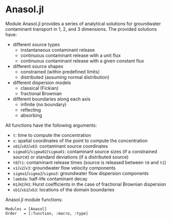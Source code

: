 # Anasol.jl

Module Anasol.jl provides a series of analytical solutions for groundwater contaminant transport in 1, 2, and 3 dimensions.
The provided solutions have:

* different source types
	- instantaneous contaminant release
	- continuous contaminant release with a unit flux
	- continuous contaminant release with a given constant flux
* different source shapes
	- constrained (within predefined limits)
	- distributed (assuming normal distribution)
* different dispersion models
	- classical (Fickian)
	- fractional Brownian
* different boundaries along each axis
	- infinite (no boundary)
	- reflecting
	- absorbing

All functions have the following arguments:

- `t`: time to compute the concentration
- `x`: spatial coordinates of the point to compute the concentration
- `x01`/`x02`/`x03`: contaminant source coordinates
- `sigma01`/`sigma02`/`sigma01`: contaminant source sizes (if a constrained source) or standard deviations (if a distributed source)
- `t0`/`t1`: contaminant release times (source is released  between `t0` and `t1`)
- `v1`/`v2`/`v3`: groundwater flow velocity components
- `sigma1`/`sigma2`/`sigma3`: groundwater flow dispersion components
- `lambda`: half-life contaminant decay
- `H1`/`H2`/`H3`: Hurst coefficients in the case of fractional Brownian dispersion
- `xb1`/`xb2`/`xb3`: locations of the domain boundaries

Anasol.jl module functions:

```@autodocs
Modules = [Anasol]
Order   = [:function, :macro, :type]
```
